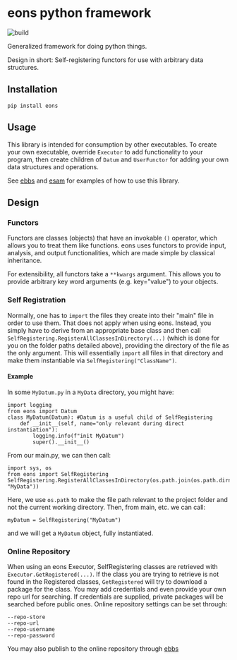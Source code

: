 # eons python framework

![build](https://github.com/eons-dev/eons/actions/workflows/python-package.yml/badge.svg)

Generalized framework for doing python things.

Design in short: Self-registering functors for use with arbitrary data structures.

## Installation
`pip install eons`

## Usage

This library is intended for consumption by other executables.
To create your own executable, override `Executor` to add functionality to your program, then create children of `Datum` and `UserFunctor` for adding your own data structures and operations.

See [ebbs](https://github.com/eons-dev/ebbs) and [esam](https://github.com/eons-dev/esam) for examples of how to use this library.

## Design

### Functors

Functors are classes (objects) that have an invokable `()` operator, which allows you to treat them like functions.
eons uses functors to provide input, analysis, and output functionalities, which are made simple by classical inheritance.

For extensibility, all functors take a `**kwargs` argument. This allows you to provide arbitrary key word arguments (e.g. key="value") to your objects.

### Self Registration

Normally, one has to `import` the files they create into their "main" file in order to use them. That does not apply when using eons. Instead, you simply have to derive from an appropriate base class and then call `SelfRegistering.RegisterAllClassesInDirectory(...)` (which is done for you on the folder paths detailed above), providing the directory of the file as the only argument. This will essentially `import` all files in that directory and make them instantiable via `SelfRegistering("ClassName")`.

#### Example

In some `MyDatum.py` in a `MyData` directory, you might have:
```
import logging
from eons import Datum
class MyDatum(Datum): #Datum is a useful child of SelfRegistering
    def __init__(self, name="only relevant during direct instantiation"):
        logging.info(f"init MyDatum")
        super().__init__()
```
From our main.py, we can then call:
```
import sys, os
from eons import SelfRegistering
SelfRegistering.RegisterAllClassesInDirectory(os.path.join(os.path.dirname(os.path.abspath(__file__)), "MyData"))
```
Here, we use `os.path` to make the file path relevant to the project folder and not the current working directory.
Then, from main, etc. we can call:
```
myDatum = SelfRegistering("MyDatum")
```
and we will get a `MyDatum` object, fully instantiated.

### Online Repository

When using an eons Executor, SelfRegistering classes are retrieved with `Executor.GetRegistered(...)`. If the class you are trying to retrieve is not found in the Registered classes, `GetRegistered` will try to download a package for the class.
You may add credentials and even provide your own repo url for searching. If credentials are supplied, private packages will be searched before public ones.
Online repository settings can be set through:
```
--repo-store
--repo-url
--repo-username
--repo-password
```

You may also publish to the online repository through [ebbs](https://github.com/eons-dev/bin_ebbs)
